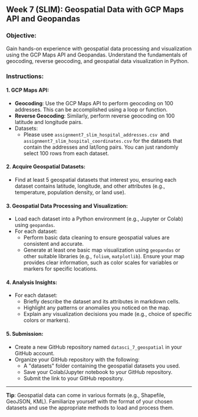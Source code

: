 ## **Week 7 (SLIM): Geospatial Data with GCP Maps API and Geopandas**

### **Objective**: 
Gain hands-on experience with geospatial data processing and visualization using the GCP Maps API and Geopandas. Understand the fundamentals of geocoding, reverse geocoding, and geospatial data visualization in Python.

### **Instructions**:

#### **1. GCP Maps API:**
- **Geocoding**: Use the GCP Maps API to perform geocoding on 100 addresses. This can be accomplished using a loop or function.
- **Reverse Geocoding**: Similarly, perform reverse geocoding on 100 latitude and longitude pairs.
- Datasets: 
    - Please usee `assignment7_slim_hospital_addresses.csv `and `assignment7_slim_hospital_coordinates.csv` for the datasets that contain the addresses and lat/long pairs. You can just randomly select 100 rows from each dataset.

#### **2. Acquire Geospatial Datasets:**
- Find at least 5 geospatial datasets that interest you, ensuring each dataset contains latitude, longitude, and other attributes (e.g., temperature, population density, or land use).

#### **3. Geospatial Data Processing and Visualization:**
- Load each dataset into a Python environment (e.g., Jupyter or Colab) using `geopandas`.
- For each dataset:
  - Perform basic data cleaning to ensure geospatial values are consistent and accurate.
  - Generate at least one basic map visualization using `geopandas` or other suitable libraries (e.g., `folium`, `matplotlib`). Ensure your map provides clear information, such as color scales for variables or markers for specific locations.

#### **4. Analysis Insights:**
- For each dataset:
  - Briefly describe the dataset and its attributes in markdown cells.
  - Highlight any patterns or anomalies you noticed on the map.
  - Explain any visualization decisions you made (e.g., choice of specific colors or markers).

#### **5. Submission**:
- Create a new GitHub repository named `datasci_7_geospatial` in your GitHub account.
- Organize your GitHub repository with the following:
  - A "datasets" folder containing the geospatial datasets you used.
  - Save your Colab/Jupyter notebook to your GitHub repository.
  - Submit the link to your GitHub repository.

---

**Tip**: Geospatial data can come in various formats (e.g., Shapefile, GeoJSON, KML). Familiarize yourself with the format of your chosen datasets and use the appropriate methods to load and process them.